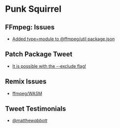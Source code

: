 # Punk Squirrel

## FFmpeg: Issues

- [Added type=module to @ffmpeg/util package.json](https://github.com/ffmpegwasm/ffmpeg.wasm/pull/627)

## Patch Package Tweet

- [It is possible with the --exclude flag! ](https://twitter.com/PaulieScanlon/status/1731316267691172210)

## Remix Issues

- [ffmpeg/WASM](https://github.com/remix-run/remix/issues/8215)

## Tweet Testimonials

- [@matthew*abbott*](https://x.com/matthew_abbott_/status/1742806943209513349?s=20)
